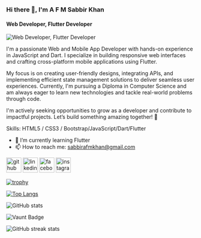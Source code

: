 ### Hi there 👋, I'm A F M Sabbir Khan
#### Web Developer, Flutter Developer
![Web Developer, Flutter Developer](https://media.licdn.com/dms/image/v2/D4E16AQGPvzAkNjJAbQ/profile-displaybackgroundimage-shrink_350_1400/B4EZVH2NbHHMAc-/0/1740667148654?e=1746057600&v=beta&t=vADbWublKJ_fqIlWvKbydnDQKP5q-Br-VKYUE0EfpZE)

I'm a passionate Web and Mobile App Developer with hands-on experience in JavaScript and Dart. I specialize in building responsive web interfaces and crafting cross-platform mobile applications using Flutter.

My focus is on creating user-friendly designs, integrating APIs, and implementing efficient state management solutions to deliver seamless user experiences. Currently, I'm pursuing a Diploma in Computer Science and am always eager to learn new technologies and tackle real-world problems through code.

I'm actively seeking opportunities to grow as a developer and contribute to impactful projects. Let’s build something amazing together! 🚀

Skills:  HTML5 / CSS3 / Bootstrap/JavaScript/Dart/Flutter

- 🌱 I’m currently learning Flutter  
- 📫 How to reach me: sabbirafmkhan@gmail.com 


[<img src='https://cdn.jsdelivr.net/npm/simple-icons@3.0.1/icons/github.svg' alt='github' height='40'>](https://github.com/sabbirafmkhan)  [<img src='https://cdn.jsdelivr.net/npm/simple-icons@3.0.1/icons/linkedin.svg' alt='linkedin' height='40'>](https://www.linkedin.com/in/afmsabbirkhan/)  [<img src='https://cdn.jsdelivr.net/npm/simple-icons@3.0.1/icons/facebook.svg' alt='facebook' height='40'>](https://www.facebook.com/afmsabbirkhan)  [<img src='https://cdn.jsdelivr.net/npm/simple-icons@3.0.1/icons/instagram.svg' alt='instagram' height='40'>](https://www.instagram.com/afmsabbirkhan/)  

[![trophy](https://github-profile-trophy.vercel.app/?username=sabbirafmkhan)](https://github.com/ryo-ma/github-profile-trophy)

[![Top Langs](https://github-readme-stats.vercel.app/api/top-langs/?username=sabbirafmkhan)](https://github.com/anuraghazra/github-readme-stats)

![GitHub stats](https://github-readme-stats.vercel.app/api?username=sabbirafmkhan&show_icons=true&count_private=true)  

![Vaunt Badge](https://api.vaunt.dev/v1/github/entities/sabbirafmkhan/contributions?format=svg&private=true)  

![GitHub streak stats](https://streak-stats.demolab.com/?user=sabbirafmkhan)  

